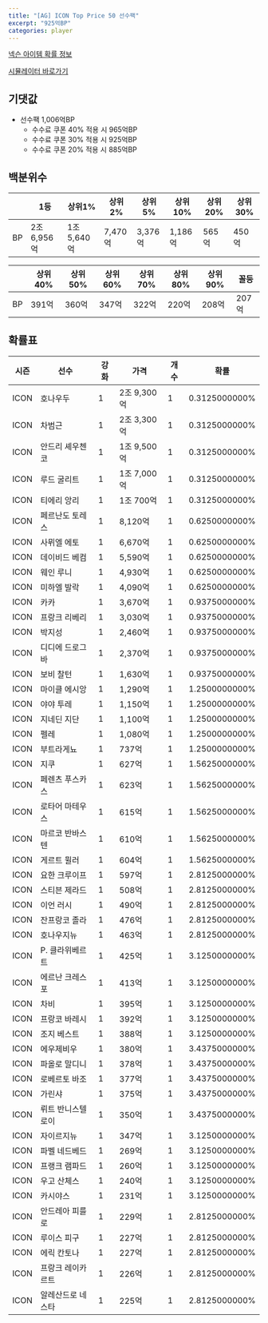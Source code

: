 ```yaml
---
title: "[AG] ICON Top Price 50 선수팩"
excerpt: "925억BP"
categories: player
---
```

[넥슨 아이템 확률 정보](http://iteminfo.nexon.com/probability/fco?sn=8037)

[시뮬레이터 바로가기](/simulator/8037)
## 기댓값
- 선수팩 1,006억BP
  - 수수료 쿠폰 40% 적용 시 965억BP
  - 수수료 쿠폰 30% 적용 시 925억BP
  - 수수료 쿠폰 20% 적용 시 885억BP


## 백분위수

||1등|상위1%|상위2%|상위5%|상위10%|상위20%|상위30%|
|---|---|---|---|---|---|---|---|
|BP|2조 6,956억|1조 5,640억|7,470억|3,376억|1,186억|565억|450억|

||상위40%|상위50%|상위60%|상위70%|상위80%|상위90%|꼴등|
|---|---|---|---|---|---|---|---|
|BP|391억|360억|347억|322억|220억|208억|207억|


## 확률표

|시즌|선수|강화|가격|개수|확률|
|---|---|---|---|---|---|
|ICON|호나우두|1|2조 9,300억|1|0.3125000000%|
|ICON|차범근|1|2조 3,300억|1|0.3125000000%|
|ICON|안드리 셰우첸코|1|1조 9,500억|1|0.3125000000%|
|ICON|루드 굴리트|1|1조 7,000억|1|0.3125000000%|
|ICON|티에리 앙리|1|1조 700억|1|0.3125000000%|
|ICON|페르난도 토레스|1|8,120억|1|0.6250000000%|
|ICON|사뮈엘 에토|1|6,670억|1|0.6250000000%|
|ICON|데이비드 베컴|1|5,590억|1|0.6250000000%|
|ICON|웨인 루니|1|4,930억|1|0.6250000000%|
|ICON|미하엘 발락|1|4,090억|1|0.6250000000%|
|ICON|카카|1|3,670억|1|0.9375000000%|
|ICON|프랑크 리베리|1|3,030억|1|0.9375000000%|
|ICON|박지성|1|2,460억|1|0.9375000000%|
|ICON|디디에 드로그바|1|2,370억|1|0.9375000000%|
|ICON|보비 찰턴|1|1,630억|1|0.9375000000%|
|ICON|마이클 에시앙|1|1,290억|1|1.2500000000%|
|ICON|야야 투레|1|1,150억|1|1.2500000000%|
|ICON|지네딘 지단|1|1,100억|1|1.2500000000%|
|ICON|펠레|1|1,080억|1|1.2500000000%|
|ICON|부트라게뇨|1|737억|1|1.2500000000%|
|ICON|지쿠|1|627억|1|1.5625000000%|
|ICON|페렌츠 푸스카스|1|623억|1|1.5625000000%|
|ICON|로타어 마테우스|1|615억|1|1.5625000000%|
|ICON|마르코 반바스텐|1|610억|1|1.5625000000%|
|ICON|게르트 뮐러|1|604억|1|1.5625000000%|
|ICON|요한 크루이프|1|597억|1|2.8125000000%|
|ICON|스티븐 제라드|1|508억|1|2.8125000000%|
|ICON|이언 러시|1|490억|1|2.8125000000%|
|ICON|잔프랑코 졸라|1|476억|1|2.8125000000%|
|ICON|호나우지뉴|1|463억|1|2.8125000000%|
|ICON|P. 클라위베르트|1|425억|1|3.1250000000%|
|ICON|에르난 크레스포|1|413억|1|3.1250000000%|
|ICON|차비|1|395억|1|3.1250000000%|
|ICON|프랑코 바레시|1|392억|1|3.1250000000%|
|ICON|조지 베스트|1|388억|1|3.1250000000%|
|ICON|에우제비우|1|380억|1|3.4375000000%|
|ICON|파올로 말디니|1|378억|1|3.4375000000%|
|ICON|로베르토 바조|1|377억|1|3.4375000000%|
|ICON|가린샤|1|375억|1|3.4375000000%|
|ICON|뤼트 반니스텔로이|1|350억|1|3.4375000000%|
|ICON|자이르지뉴|1|347억|1|3.1250000000%|
|ICON|파벨 네드베드|1|269억|1|3.1250000000%|
|ICON|프랭크 램파드|1|260억|1|3.1250000000%|
|ICON|우고 산체스|1|240억|1|3.1250000000%|
|ICON|카시야스|1|231억|1|3.1250000000%|
|ICON|안드레아 피를로|1|229억|1|2.8125000000%|
|ICON|루이스 피구|1|227억|1|2.8125000000%|
|ICON|에릭 칸토나|1|227억|1|2.8125000000%|
|ICON|프랑크 레이카르트|1|226억|1|2.8125000000%|
|ICON|알레산드로 네스타|1|225억|1|2.8125000000%|
